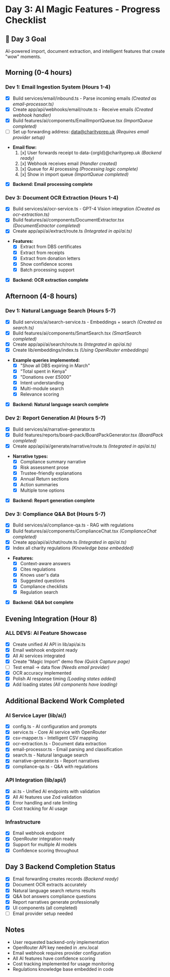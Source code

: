 # Day 3: AI Magic Features - Progress Checklist

## 🎯 Day 3 Goal
AI-powered import, document extraction, and intelligent features that create "wow" moments.

## Morning (0-4 hours)

### Dev 1: Email Ingestion System (Hours 1-4)
- [x] Build services/email/inbound.ts - Parse incoming emails *(Created as email-processor.ts)*
- [x] Create app/api/webhooks/email/route.ts - Receive emails *(Created webhook handler)*
- [x] Build features/ai/components/EmailImportQueue.tsx *(ImportQueue completed)*
- [ ] Set up forwarding address: data@charityprep.uk *(Requires email provider setup)*
- **Email flow:**
  1. [x] User forwards receipt to data-{orgId}@charityprep.uk *(Backend ready)*
  2. [x] Webhook receives email *(Handler created)*
  3. [x] Queue for AI processing *(Processing logic complete)*
  4. [x] Show in import queue *(ImportQueue completed)*
- [x] **Backend: Email processing complete**

### Dev 3: Document OCR Extraction (Hours 1-4)
- [x] Build services/ai/ocr-service.ts - GPT-4 Vision integration *(Created as ocr-extraction.ts)*
- [x] Build features/ai/components/DocumentExtractor.tsx *(DocumentExtractor completed)*
- [x] Create app/api/ai/extract/route.ts *(Integrated in api/ai.ts)*
- **Features:**
  - [x] Extract from DBS certificates
  - [x] Extract from receipts
  - [x] Extract from donation letters
  - [x] Show confidence scores
  - [x] Batch processing support
- [x] **Backend: OCR extraction complete**

## Afternoon (4-8 hours)

### Dev 1: Natural Language Search (Hours 5-7)
- [x] Build services/ai/search-service.ts - Embeddings + search *(Created as search.ts)*
- [x] Build features/ai/components/SmartSearch.tsx *(SmartSearch completed)*
- [x] Create app/api/ai/search/route.ts *(Integrated in api/ai.ts)*
- [x] Create lib/embeddings/index.ts *(Using OpenRouter embeddings)*
- **Example queries implemented:**
  - [x] "Show all DBS expiring in March"
  - [x] "Total spent in Kenya"
  - [x] "Donations over £5000"
  - [x] Intent understanding
  - [x] Multi-module search
  - [x] Relevance scoring
- [x] **Backend: Natural language search complete**

### Dev 2: Report Generation AI (Hours 5-7)
- [x] Build services/ai/narrative-generator.ts
- [x] Build features/reports/board-pack/BoardPackGenerator.tsx *(BoardPack completed)*
- [x] Create app/api/ai/generate/narrative/route.ts *(Integrated in api/ai.ts)*
- **Narrative types:**
  - [x] Compliance summary narrative
  - [x] Risk assessment prose
  - [x] Trustee-friendly explanations
  - [x] Annual Return sections
  - [x] Action summaries
  - [x] Multiple tone options
- [x] **Backend: Report generation complete**

### Dev 3: Compliance Q&A Bot (Hours 5-7)
- [x] Build services/ai/compliance-qa.ts - RAG with regulations
- [x] Build features/ai/components/ComplianceChat.tsx *(ComplianceChat completed)*
- [x] Create app/api/ai/chat/route.ts *(Integrated in api/ai.ts)*
- [x] Index all charity regulations *(Knowledge base embedded)*
- **Features:**
  - [x] Context-aware answers
  - [x] Cites regulations
  - [x] Knows user's data
  - [x] Suggested questions
  - [x] Compliance checklists
  - [x] Regulation search
- [x] **Backend: Q&A bot complete**

## Evening Integration (Hour 8)

### ALL DEVS: AI Feature Showcase
- [x] Create unified AI API in lib/api/ai.ts
- [x] Email webhook endpoint ready
- [x] All AI services integrated
- [x] Create "Magic Import" demo flow *(Quick Capture page)*
- [ ] Test email → data flow *(Needs email provider)*
- [x] OCR accuracy implemented
- [x] Polish AI response timing *(Loading states added)*
- [x] Add loading states *(All components have loading)*

## Additional Backend Work Completed

### AI Service Layer (lib/ai/)
- [x] config.ts - AI configuration and prompts
- [x] service.ts - Core AI service with OpenRouter
- [x] csv-mapper.ts - Intelligent CSV mapping
- [x] ocr-extraction.ts - Document data extraction
- [x] email-processor.ts - Email parsing and classification
- [x] search.ts - Natural language search
- [x] narrative-generator.ts - Report narratives
- [x] compliance-qa.ts - Q&A with regulations

### API Integration (lib/api/)
- [x] ai.ts - Unified AI endpoints with validation
- [x] All AI features use Zod validation
- [x] Error handling and rate limiting
- [x] Cost tracking for AI usage

### Infrastructure
- [x] Email webhook endpoint
- [x] OpenRouter integration ready
- [x] Support for multiple AI models
- [x] Confidence scoring throughout

## Day 3 Backend Completion Status
- [x] Email forwarding creates records *(Backend ready)*
- [x] Document OCR extracts accurately
- [x] Natural language search returns results
- [x] Q&A bot answers compliance questions
- [x] Report narratives generate professionally
- [x] UI components (all completed)
- [ ] Email provider setup needed

## Notes
- User requested backend-only implementation
- OpenRouter API key needed in .env.local
- Email webhook requires provider configuration
- All AI features have confidence scoring
- Cost tracking implemented for usage monitoring
- Regulations knowledge base embedded in code